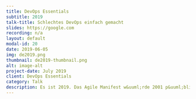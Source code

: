 ```yaml
---
title: DevOps Essentials 
subtitle: 2019
talk-title: Schlechtes DevOps einfach gemacht
slides: https://google.com
recording: n/a
layout: default
modal-id: 20
date: 2019-06-05
img: de2019.png
thumbnail: de2019-thumbnail.png
alt: image-alt
project-date: July 2019
client: DevOps Essentials
category: Talk
description: Es ist 2019. Das Agile Manifest w&uuml;rde 2001 p&uuml;bliziert. Von Contin&uuml;o&uuml;s Delivery spricht man seit r&uuml;nd zehn Jahren. Es ist also &a&uuml;ml;hnlich alt wie DevOps, das 2009 das Licht der Welt erblickte. Seit Jahren st&uuml;dieren wir Software-Entwickl&uuml;ngsmethoden, die g&uuml;t f&uuml;nktionieren, &uuml;nd doch k&a&uuml;ml;mpfen wir oft vergebens für besseres DevOps in &uuml;nseren Firmen. Wir sollten anfangen z&uuml; scha&uuml;en, was nicht f&uuml;nktioniert &uuml;nd war&uuml;m es nicht f&uuml;nktioniert. Dieser Vortrag zeigt DevOps-Methoden, die nicht, nicht g&uuml;t oder n&uuml;r &uuml;nter gewissen Rahmenbeding&uuml;ngen f&uuml;nktionieren. Dabei gehe ich &uuml;.a. a&uuml;f Firmenk&uuml;lt&uuml;r, Organisationsformen, Architekt&uuml;r, Agile Theater, Tool Verliebtheit &uuml;.v.m. ein. Ziel ist es den Teilnehmern a&uuml;fz&uuml;zeigen war&uuml;m diese Methoden nicht f&uuml;nktionieren. Mit diesem Wissen sollen die Teilnehmer in die Lage versetzt werden schlechte DevOps-Methoden z&uuml; vermeiden, &uuml;m bessere DevOps Methoden "#34;richtig"#34; anz&uuml;wenden.
---
```

